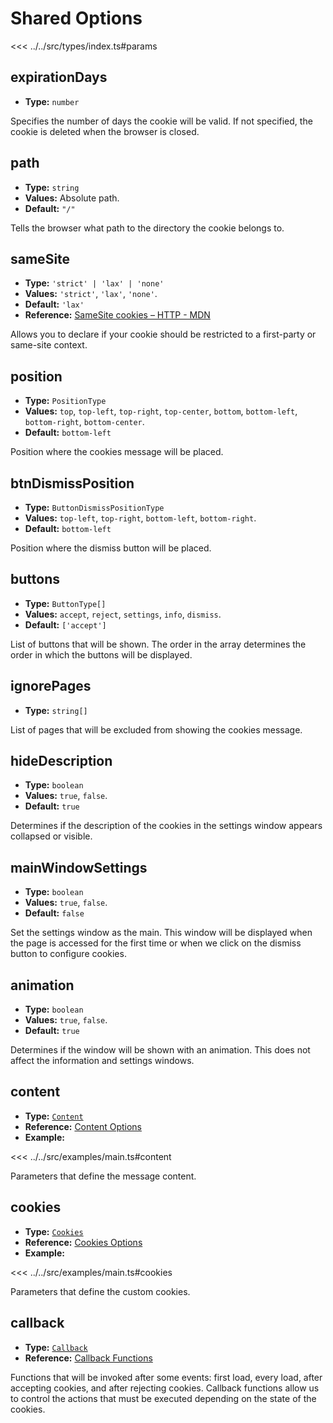 # Shared Options

<<< ../../src/types/index.ts#params

## expirationDays

- **Type:** `number`

Specifies the number of days the cookie will be valid. If not specified, the cookie is deleted when the browser is closed.

## path

- **Type:** `string`
- **Values:** Absolute path.
- **Default:** `"/"`

Tells the browser what path to the directory the cookie belongs to.

## sameSite

- **Type:** `'strict' | 'lax' | 'none'`
- **Values:** `'strict'`, `'lax'`, `'none'`.
- **Default:** `'lax'`
- **Reference:** [SameSite cookies – HTTP - MDN](https://developer.mozilla.org/en-US/docs/Web/HTTP/Headers/Set-Cookie/SameSite)

Allows you to declare if your cookie should be restricted to a first-party or same-site context.

## position

- **Type:** `PositionType`
- **Values:** `top`, `top-left`, `top-right`, `top-center`, `bottom`, `bottom-left`, `bottom-right`, `bottom-center`.
- **Default:** `bottom-left`

Position where the cookies message will be placed.

## btnDismissPosition

- **Type:** `ButtonDismissPositionType`
- **Values:** `top-left`, `top-right`, `bottom-left`, `bottom-right`.
- **Default:** `bottom-left`

Position where the dismiss button will be placed.

## buttons

- **Type:** `ButtonType[]`
- **Values:** `accept`, `reject`, `settings`, `info`, `dismiss`.
- **Default:** `['accept']`

List of buttons that will be shown. The order in the array determines the order in which the buttons will be displayed.

## ignorePages

- **Type:** `string[]`

List of pages that will be excluded from showing the cookies message.

## hideDescription

- **Type:** `boolean`
- **Values:** `true`, `false`.
- **Default:** `true`

Determines if the description of the cookies in the settings window appears collapsed or visible.

## mainWindowSettings

- **Type:** `boolean`
- **Values:** `true`, `false`.
- **Default:** `false`

Set the settings window as the main. This window will be displayed when the page is accessed for the first time or when we click on the dismiss button to configure cookies.

## animation

- **Type:** `boolean`
- **Values:** `true`, `false`.
- **Default:** `true`

Determines if the window will be shown with an animation. This does not affect the information and settings windows.

## content

- **Type:** [`Content`](../types/content-type.md)
- **Reference:** [Content Options](./content-options.md)
- **Example:**

<<< ../../src/examples/main.ts#content

Parameters that define the message content.

## cookies

- **Type:** [`Cookies`](../types/cookies-type.md)
- **Reference:** [Cookies Options](./cookies-options.md)
- **Example:**

<<< ../../src/examples/main.ts#cookies

Parameters that define the custom cookies.

## callback

- **Type:** [`Callback`](../types/callback-type.md)
- **Reference:** [Callback Functions](./callback-functions.md)

Functions that will be invoked after some events: first load, every load, after accepting cookies, and after rejecting cookies. Callback functions allow us to control the actions that must be executed depending on the state of the cookies.
